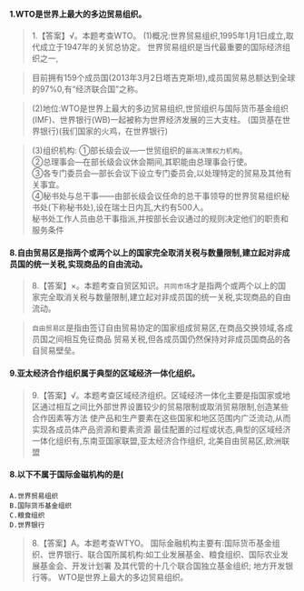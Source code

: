 #### 1.WTO是世界上最大的多边贸易组织。
>   1.【答案】√。本题考查WTO。
(1)概况:世界贸易组织,1995年1月1日成立,取代成立于1947年的关贸总协定。
世界贸易组织是当代最重要的国际经济组织之一,

>   目前拥有159个成员国(2013年3月2日塔吉克斯坦),成员国贸易总额达到全球的97%0,有“经济联合国”之称。

>   (2)地位:WTO是世界上最大的多边贸易组织,世贸组织与国际货币基金组织(IMF)、世界银行(WB)一起被称为世界经济发展的三大支柱。
    (国货基在世界银行)(我们国家的火鸡，在世界银行)
    
>   (3)组织机构: 
①部长级会议—一世贸组织的`最高决策权力机构`。    
②总理事会—在部长级会议休会期间,其职能由总理事会行使。    
③各专门委员会—部长会议下设立专门委员会,以处理特定的贸易及其他有关事宜。    
④秘书处与总干事——由部长级会议任命的总干事领导的世界贸易组织秘书处(下称秘书处),设在瑞士日内瓦,大约有500人。    
秘书处工作人员由总干事指派,并按部长会议通过的规则决定他们的职责和服务条件    

#### 8.自由贸易区是指两个或两个以上的国家完全取消关税与数量限制,建立起对非成员国的统一关税,实现商品的自由流动。
>   8.【答案】×。本题考查自贸区知识。`共同市场`才是指两个或两个以上的国
    家完全取消关税与数量限制,建立起对非成员国的统一关税,实现商品的自由流动。
    
>   `自由贸易区`是指由签订自由贸易协定的国家组成贸易区,在商品交换领域,各成员国之间相互免征商品
    贸易关税,但各成员国仍然保持对非成员国商品的各自贸易壁垒。

#### 9.亚太经济合作组织属于典型的区域经济一体化组织。
>   9.【答案】√。本题考查区域经济组织。区域经济一体化主要是指国家或地
    区通过相互之间比外部世界设置较少的贸易限制或取消贸易限制,创造某些合作因素等方法
    使产品和生产要素在这些国家和地区范围内广泛流动,从而实现各成员体产品资源和要素资源
    最佳配置的过程或状态,典型的区域经济一体化组织有,东南亚国家联盟,亚太经济合作组织,
    北美自由贸易区,欧洲联盟

#### 8.以下不属于国际金磁机构的是(
    A.世界贸易组织
    B.国际货币基金组织
    C.粮食组织
    D.世界银行
>   8.【答案】A。本题考查WTYO。
国际金融机构主要有:国际货币基金组织、世界银行、联合国所属机构:如工业发展基金、粮食组织、国际农业发展基金会、开发计划署
    及其代管的十几个联合国独立基金组织;
    地方开发银行等。
    WTO是世界上最大的多边贸易组织。




















